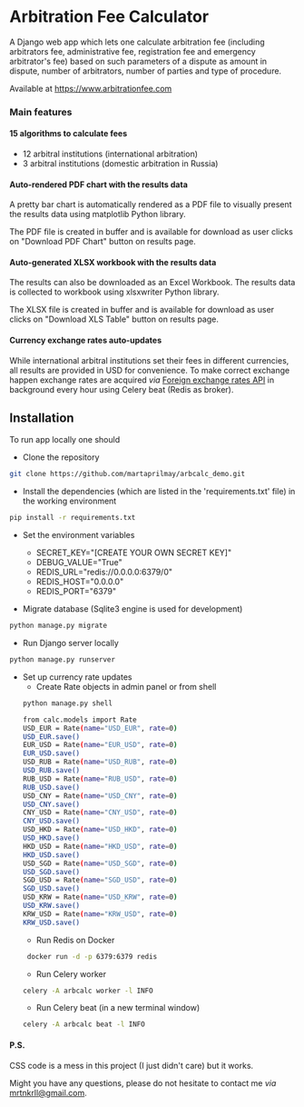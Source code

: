# Arbitration Fee Calculator

A Django web app which lets one calculate arbitration fee 
(including arbitrators fee, administrative fee, registration 
fee and emergency arbitrator's fee) based on such parameters of
a dispute as amount in dispute, number of arbitrators, number 
of parties and type of procedure.

Available at https://www.arbitrationfee.com

### Main features
#### 15 algorithms to calculate fees
* 12 arbitral institutions (international arbitration)
* 3 arbitral institutions (domestic arbitration in Russia)

#### Auto-rendered PDF chart with the results data
A pretty bar chart is automatically rendered as a PDF file 
to visually present the results data using matplotlib Python 
library. 

The PDF file is created in buffer and is available for
download as user clicks on "Download PDF Chart" button
on results page.

#### Auto-generated XLSX workbook with the results data
The results can also be downloaded as an Excel Workbook. 
The results data is collected to workbook using xlsxwriter 
Python library.

The XLSX file is created in buffer and is available for
download as user clicks on "Download XLS Table" button
on results page.

#### Currency exchange rates auto-updates
While international arbitral institutions set their fees 
in different currencies, all results are provided in USD 
for convenience.
To make correct exchange happen exchange rates are acquired 
*via* [Foreign exchange rates API](https://exchangeratesapi.io) 
in background every hour using Celery beat (Redis as broker).

## Installation

To run app locally one should 
* Clone the repository
```bash
git clone https://github.com/martaprilmay/arbcalc_demo.git
```
* Install the dependencies (which are listed in 
the 'requirements.txt' file) in the working environment
```bash
pip install -r requirements.txt
```
* Set the environment variables
    * SECRET_KEY="[CREATE YOUR OWN SECRET KEY]"
    * DEBUG_VALUE="True"
    * REDIS_URL="redis://0.0.0.0:6379/0"
    * REDIS_HOST="0.0.0.0"
    * REDIS_PORT="6379"
    
* Migrate database (Sqlite3 engine is used for development)
 ```bash
python manage.py migrate
```
* Run Django server locally
 ```bash
python manage.py runserver
```
* Set up currency rate updates
    * Create Rate objects in admin panel or from shell
     ```bash
     python manage.py shell
  
     from calc.models import Rate
     USD_EUR = Rate(name="USD_EUR", rate=0)
     USD_EUR.save()
     EUR_USD = Rate(name="EUR_USD", rate=0)
     EUR_USD.save()
     USD_RUB = Rate(name="USD_RUB", rate=0)
     USD_RUB.save()
     RUB_USD = Rate(name="RUB_USD", rate=0)
     RUB_USD.save()
     USD_CNY = Rate(name="USD_CNY", rate=0)
     USD_CNY.save()
     CNY_USD = Rate(name="CNY_USD", rate=0)
     CNY_USD.save()
     USD_HKD = Rate(name="USD_HKD", rate=0)
     USD_HKD.save()
     HKD_USD = Rate(name="HKD_USD", rate=0)
     HKD_USD.save()
     USD_SGD = Rate(name="USD_SGD", rate=0)
     USD_SGD.save()
     SGD_USD = Rate(name="SGD_USD", rate=0)
     SGD_USD.save()
     USD_KRW = Rate(name="USD_KRW", rate=0)
     USD_KRW.save()
     KRW_USD = Rate(name="KRW_USD", rate=0)
     KRW_USD.save()      
     ```
    * Run Redis on Docker
    ```bash
     docker run -d -p 6379:6379 redis
     ```
    * Run Celery worker
     ```bash
     celery -A arbcalc worker -l INFO
     ```
    * Run Celery beat (in a new terminal window)
     ```bash
     celery -A arbcalc beat -l INFO
     ```
 
 #### P.S.
 CSS code is a mess in this project (I just didn't care)
 but it works.
 
 Might you have any questions, please do not hesitate to contact 
 me *via* mrtnkrll@gmail.com.